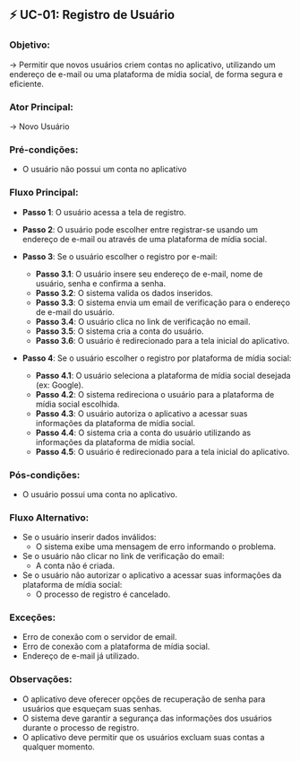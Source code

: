 ## ⚡ **UC-01**: Registro de Usuário
### Objetivo: 
→ Permitir que novos usuários criem contas no aplicativo, utilizando um endereço de e-mail ou uma plataforma de mídia social, de forma segura e eficiente.

### Ator Principal:
→ Novo Usuário

### Pré-condições:
- O usuário não possui um conta no aplicativo

### Fluxo Principal:
- **Passo 1**: O usuário acessa a tela de registro.
- **Passo 2**: O usuário pode escolher entre registrar-se usando um endereço de e-mail ou através de uma plataforma de mídia social.
- **Passo 3**: Se o usuário escolher o registro por e-mail:
    - **Passo 3.1**: O usuário insere seu endereço de e-mail, nome de usuário, senha e confirma a senha.
    - **Passo 3.2**: O sistema valida os dados inseridos.
    - **Passo 3.3**: O sistema envia um email de verificação para o endereço de e-mail do usuário.
    - **Passo 3.4**: O usuário clica no link de verificação no email.
    - **Passo 3.5**: O sistema cria a conta do usuário.
    - **Passo 3.6**: O usuário é redirecionado para a tela inicial do aplicativo.

- **Passo 4**: Se o usuário escolher o registro por plataforma de mídia social:
    - **Passo 4.1**: O usuário seleciona a plataforma de mídia social desejada (ex: Google).
    - **Passo 4.2**: O sistema redireciona o usuário para a plataforma de mídia social escolhida.
    - **Passo 4.3**: O usuário autoriza o aplicativo a acessar suas informações da plataforma de mídia social.
    - **Passo 4.4**: O sistema cria a conta do usuário utilizando as informações da plataforma de mídia social.
    - **Passo 4.5**: O usuário é redirecionado para a tela inicial do aplicativo.

### Pós-condições:
- O usuário possui uma conta no aplicativo.

### Fluxo Alternativo:
- Se o usuário inserir dados inválidos:
    - O sistema exibe uma mensagem de erro informando o problema.
- Se o usuário não clicar no link de verificação do email:
    - A conta não é criada.
- Se o usuário não autorizar o aplicativo a acessar suas informações da plataforma de mídia social:
    - O processo de registro é cancelado.

### Exceções:
- Erro de conexão com o servidor de email.
- Erro de conexão com a plataforma de mídia social.
- Endereço de e-mail já utilizado.

### Observações:
- O aplicativo deve oferecer opções de recuperação de senha para usuários que esqueçam suas senhas.
- O sistema deve garantir a segurança das informações dos usuários durante o processo de registro.
- O aplicativo deve permitir que os usuários excluam suas contas a qualquer momento.